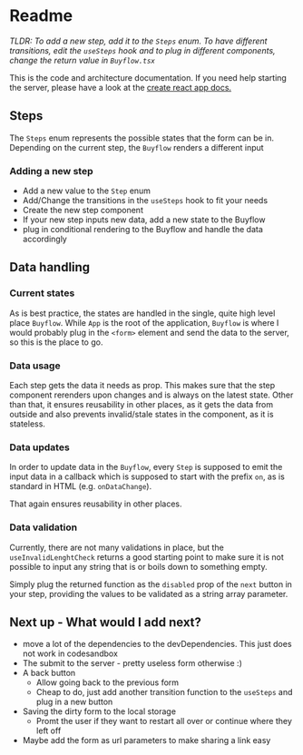 # Readme

_TLDR: To add a new step, add it to the `Steps` enum. To have different transitions, edit the `useSteps` hook and to plug in different components, change the return value in `Buyflow.tsx`_

This is the code and architecture documentation. If you need help starting the server, please have a look at the [create react app docs.](.README_create-react-app.md)

## Steps

The `Steps` enum represents the possible states that the form can be in. Depending on the current step, the `Buyflow` renders a different input

### Adding a new step

- Add a new value to the `Step` enum
- Add/Change the transitions in the `useSteps` hook to fit your needs
- Create the new step component
- If your new step inputs new data, add a new state to the Buyflow
- plug in conditional rendering to the Buyflow and handle the data accordingly

## Data handling

### Current states

As is best practice, the states are handled in the single, quite high level place `Buyflow`. While `App` is the root of the application, `Buyflow` is where I would probably plug in the `<form>` element and send the data to the server, so this is the place to go.

### Data usage

Each step gets the data it needs as prop. This makes sure that the step component rerenders upon changes and is always on the latest state. Other than that, it ensures reusability in other places, as it gets the data from outside and also prevents invalid/stale states in the component, as it is stateless.

### Data updates

In order to update data in the `Buyflow`, every `Step` is supposed to emit the input data in a callback which is supposed to start with the prefix `on`, as is standard in HTML (e.g. `onDataChange`).

That again ensures reusability in other places.

### Data validation

Currently, there are not many validations in place, but the `useInvalidLenghtCheck` returns a good starting point to make sure it is not possible to input any string that is or boils down to something empty.

Simply plug the returned function as the `disabled` prop of the `next` button in your step, providing the values to be validated as a string array parameter.

## Next up - What would I add next?

- move a lot of the dependencies to the devDependencies. This just does not work in codesandbox
- The submit to the server - pretty useless form otherwise :)
- A back button
  - Allow going back to the previous form
  - Cheap to do, just add another transition function to the `useSteps` and plug in a new button
- Saving the dirty form to the local storage
  - Promt the user if they want to restart all over or continue where they left off
- Maybe add the form as url parameters to make sharing a link easy
